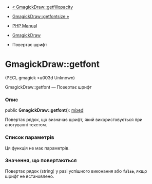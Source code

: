 - [« GmagickDraw::getfillopacity](gmagickdraw.getfillopacity.md)
- [GmagickDraw::getfontsize »](gmagickdraw.getfontsize.md)

- [PHP Manual](index.md)
- [GmagickDraw](class.gmagickdraw.md)
- Повертає шрифт

# GmagickDraw::getfont

(PECL gmagick \>u003d Unknown)

GmagickDraw::getfont — Повертає шрифт

### Опис

public **GmagickDraw::getfont**():
[mixed](language.types.declarations.md#language.types.declarations.mixed)

Повертає рядок, що визначає шрифт, який використовується при анотуванні
текстом.

### Список параметрів

Ця функція не має параметрів.

### Значення, що повертаються

Повертає рядок (string) у разі успішного виконання або
**`false`**, якщо шрифт не встановлено.
